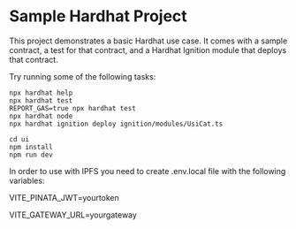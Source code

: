 # Sample Hardhat Project

This project demonstrates a basic Hardhat use case. It comes with a sample contract, a test for that contract, and a Hardhat Ignition module that deploys that contract.

Try running some of the following tasks:

```shell
npx hardhat help
npx hardhat test
REPORT_GAS=true npx hardhat test
npx hardhat node
npx hardhat ignition deploy ignition/modules/UsiCat.ts
```
```shell
cd ui
npm install
npm run dev
```
In order to use with IPFS you need to create .env.local file with the following variables:

VITE_PINATA_JWT=yourtoken

VITE_GATEWAY_URL=yourgateway

